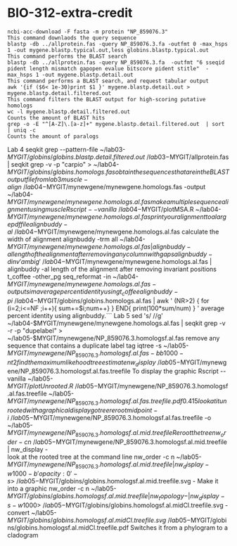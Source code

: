 # BIO-312-extra-credit
```Lab 3
ncbi-acc-download -F fasta -m protein "NP_859076.3"
This command downlaods the query sequence 
blastp -db ../allprotein.fas -query NP_859076.3.fa -outfmt 0 -max_hsps 1 -out mygene.blastp.typical.out,less globins.blastp.typical.out
This command performs the BLAST search
blastp -db ../allprotein.fas -query NP_859076.3.fa  -outfmt "6 sseqid pident length mismatch gapopen evalue bitscore pident stitle"  -max_hsps 1 -out mygene.blastp.detail.out
This command performs a BLAST search, and request tabular output
awk '{if ($6< 1e-30)print $1 }' mygene.blastp.detail.out > mygene.blastp.detail.filtered.out
This command filters the BLAST output for high-scoring putative homologs
wc -l mygene.blastp.detail.filtered.out
Counts the amount of BLAST hits 
grep -o -E "^[A-Z]\.[a-z]+" mygene.blastp.detail.filtered.out  | sort | uniq -c
Counts the amount of paralogs
```


Lab 4 
seqkit grep --pattern-file ~/lab03-$MYGIT/globins/globins.blastp.detail.filtered.out ~/lab03-$MYGIT/allprotein.fas | seqkit grep -v -p "carpio" > ~/lab04-$MYGIT/globins/globins.homologs.fas
obtain the sequences that are in the BLAST output file from lab 3
muscle -align ~/lab04-$MYGIT/mynewgene/mynewgene.homologs.fas -output ~/lab04-$MYGIT/mynewgene/mynewgene.homologs.al.fas
make a multiple sequence alignment using muscle
 Rscript --vanilla ~/lab04-$MYGIT/plotMSA.R  ~/lab04-$MYGIT/mynewgene/mynewgene.homologs.al.fas
 print your alignment to a large pdf file
alignbuddy  -al  ~/lab04-$MYGIT/mynewgene/mynewgene.homologs.al.fas
calculate the width of alignment
alignbuddy -trm all  ~/lab04-$MYGIT/mynewgene/mynewgene.homologs.al.fas | alignbuddy  -al
length of the alignment after removing any column with gaps
alignbuddy -dinv 'ambig' ~/lab04-$MYGIT/mynewgene/mynewgene.homologs.al.fas | alignbuddy  -al
 length of the alignment after removing invariant positions
 t_coffee -other_pg seq_reformat -in ~/lab04-$MYGIT/mynewgene/mynewgene.homologs.al.fas -output sim
 average percent identity using t_coffee
  alignbuddy -pi ~/lab04-$MYGIT/globins/globins.homologs.al.fas | awk ' (NR>2)  { for (i=2;i<=NF  ;i++){ sum+=$i;num++} }
     END{ print(100*sum/num) } '
      average percent identity using alignbuddy.```
      Lab 5
      sed 's/ //g' ~/lab04-$MYGIT/mynewgene/mynewgene.homologs.al.fas | seqkit grep -v -r -p "dupelabel" > ~/lab05-$MYGIT/mynewgene/NP_859076.3.homologsf.al.fas 
      remove any sequence that contains a duplicate label tag
iqtree -s ~/lab05-$MYGIT/mynewgene/NP_859076.3.homologsf.al.fas -bb 1000 -nt 2
      find the maximum likehood tree estimate
 nw_display ~/lab05-$MYGIT/mynewgene/NP_859076.3.homologsf.al.fas.treefile
      To display the graphic 
      Rscript --vanilla ~/lab05-$MYGIT/plotUnrooted.R  ~/lab05-$MYGIT/mynewgene/NP_859076.3.homologsf.al.fas.treefile ~/lab05-$MYGIT/mynewgene/NP_859076.3.homologsf.al.fas.treefile.pdf 0.4 15
       look at it unrooted with a graphical display
gotree reroot midpoint -i ~/lab05-$MYGIT/mynewgene/NP_859076.3.homologsf.al.fas.treefile -o ~/lab05-$MYGIT/mynewgene/NP_859076.3.homologsf.al.mid.treefile
       Reroot the tree 
nw_order -c n ~/lab05-$MYGIT/mynewgene/NP_859076.3.homologsf.al.mid.treefile  | nw_display -      
look at the rooted tree at the command line
nw_order -c n ~/lab05-$MYGIT/mynewgene/NP_859076.3.homologsf.al.mid.treefile | nw_display -w 1000 -b 'opacity:0' -s  >  ~/lab05-$MYGIT/globins/globins.homologsf.al.mid.treefile.svg -
Make it into a graphic 
nw_order -c n ~/lab05-$MYGIT/globins/globins.homologsf.al.mid.treefile | nw_topology - | nw_display -s  -w 1000 > ~/lab05-$MYGIT/globins/globins.homologsf.al.midCl.treefile.svg -
convert ~/lab05-$MYGIT/globins/globins.homologsf.al.midCl.treefile.svg ~/lab05-$MYGIT/globins/globins.homologsf.al.midCl.treefile.pdf
Switches it from a phylogram to a cladogram

